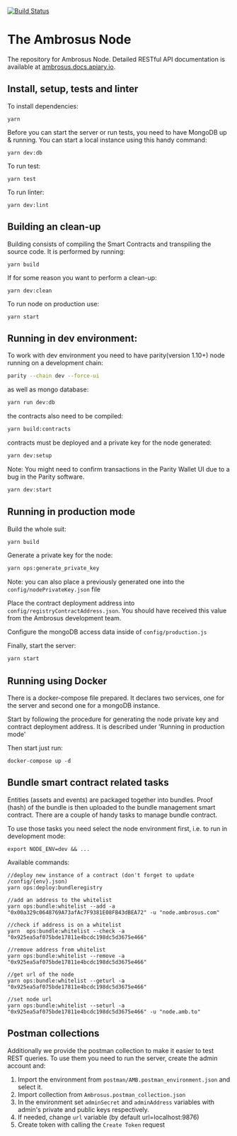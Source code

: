[![Build Status](https://travis-ci.com/ambrosus/ambrosus-sdk.svg?token=xjj4U84eSFwEsYLTc5Qe&branch=master)](https://travis-ci.com/ambrosus/ambrosus-sdk)

# The Ambrosus Node
The repository for Ambrosus Node. Detailed RESTful API documentation is available at [ambrosus.docs.apiary.io](https://ambrosus.docs.apiary.io/).

## Install, setup, tests and linter
To install dependencies:
```
yarn
```

Before you can start the server or run tests, you need to have MongoDB up & running.
You can start a local instance using this handy command:
```
yarn dev:db
```

To run test:
```
yarn test
```

To run linter:
```
yarn dev:lint
```

## Building an clean-up
Building consists of compiling the Smart Contracts and transpiling the source code. It is performed by running:
```
yarn build
```

If for some reason you want to perform a clean-up:
```
yarn dev:clean
```

To run node on production use:
```
yarn start
```

## Running in dev environment:
To work with dev environment you need to have parity(version 1.10+) node running on a development chain:
```sh
parity --chain dev --force-ui
```

as well as mongo database:

```sh
yarn run dev:db
```

the contracts also need to be compiled:
```sh
yarn build:contracts
```

contracts must be deployed and a private key for the node generated:
```sh
yarn dev:setup
```

Note: You might need to confirm transactions in the Parity Wallet UI due to a bug in the Parity software.

```sh
yarn dev:start
```

## Running in production mode

Build the whole suit:
```sh
yarn build
```

Generate a private key for the node:
```sh
yarn ops:generate_private_key
```
Note: you can also place a previously generated one into the `config/nodePrivateKey.json` file

Place the contract deployment address into `config/registryContractAddress.json`. You should have received this value from the Ambrosus development team.

Configure the mongoDB access data inside of `config/production.js`

Finally, start the server:
```sh
yarn start
```

## Running using Docker

There is a docker-compose file prepared. It declares two services, one for the server and second one for a mongoDB instance. 

Start by following the procedure for generating the node private key and contract deployment address. It is described under 'Running in production mode'   

Then start just run:

```
docker-compose up -d
```

## Bundle smart contract related  tasks
Entities (assets and events) are packaged together into bundles. Proof (hash) of the bundle is then uploaded to the bundle management smart contract.
There are a couple of handy tasks to manage bundle contract.

To use those tasks you need select the node environment first, i.e. to run in development mode:
```
export NODE_ENV=dev && ...
```

Available commands:

```
//deploy new instance of a contract (don't forget to update /config/{env}.json)
yarn ops:deploy:bundleregistry

//add an address to the whitelist 
yarn ops:bundle:whitelist --add -a "0x00a329c0648769A73afAc7F9381E08FB43dBEA72" -u "node.ambrosus.com"

//check if address is on a whitelist
yarn  ops:bundle:whitelist --check -a "0x925ea5af075bde17811e4bcdc198dc5d3675e466"

//remove address from whitelist
yarn ops:bundle:whitelist --remove -a "0x925ea5af075bde17811e4bcdc198dc5d3675e466"

//get url of the node
yarn ops:bundle:whitelist --geturl -a "0x925ea5af075bde17811e4bcdc198dc5d3675e466"

//set node url
yarn ops:bundle:whitelist --seturl -a "0x925ea5af075bde17811e4bcdc198dc5d3675e466" -u "node.amb.to"
```

## Postman collections

Additionally we provide the postman collection to make it easier to test REST queries. To use them you need to run the server, create the admin account and:

1. Import the environment from `postman/AMB.postman_environment.json` and select it.
2. Import collection from `Ambrosus.postman_collection.json`
3. In the environment set `adminSecret` and `adminAddress` variables with admin's private and public keys respectively.
4. If needed, change `url` variable (by default url=localhost:9876)
5. Create token with calling the `Create Token` request

